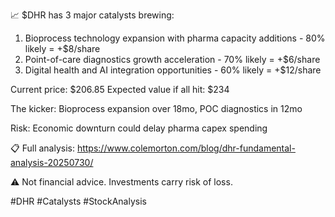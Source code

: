 📈 $DHR has 3 major catalysts brewing:
1. Bioprocess technology expansion with pharma capacity additions - 80% likely = +$8/share
2. Point-of-care diagnostics growth acceleration - 70% likely = +$6/share
3. Digital health and AI integration opportunities - 60% likely = +$12/share

Current price: $206.85
Expected value if all hit: $234

The kicker: Bioprocess expansion over 18mo, POC diagnostics in 12mo

Risk: Economic downturn could delay pharma capex spending

📋 Full analysis: https://www.colemorton.com/blog/dhr-fundamental-analysis-20250730/

⚠️ Not financial advice. Investments carry risk of loss.

#DHR #Catalysts #StockAnalysis
